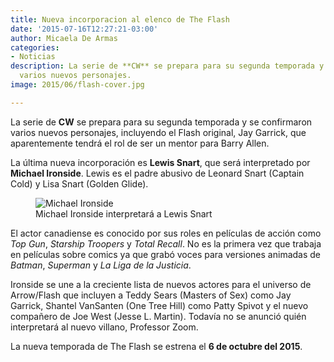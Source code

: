 ```yaml
---
title: Nueva incorporacion al elenco de The Flash
date: '2015-07-16T12:27:21-03:00'
author: Micaela De Armas
categories:
- Noticias
description: La serie de **CW** se prepara para su segunda temporada y se confirmaron
  varios nuevos personajes.
image: 2015/06/flash-cover.jpg

---
```

La serie de **CW** se prepara para su segunda temporada y se confirmaron varios nuevos personajes, incluyendo el Flash original, Jay Garrick, que aparentemente tendrá el rol de ser un mentor para Barry Allen.
<!--more-->

La última nueva incorporación es **Lewis Snart**, que será interpretado por **Michael Ironside**. Lewis es el padre abusivo de Leonard Snart (Captain Cold) y Lisa Snart (Golden Glide). 

<figure>
<img alt="Michael Ironside" src="/img/2015/07/Ironside-body.jpg">
<figcaption>
Michael Ironside interpretará a Lewis Snart
</figcaption>
</figure>

El actor canadiense es conocido por sus roles en películas de acción como *Top Gun*, *Starship Troopers* y *Total Recall*. No es la primera vez que trabaja en películas sobre comics ya que grabó voces para versiones animadas de *Batman*, *Superman* y *La Liga de la Justicia*.

Ironside se une a la creciente lista de nuevos actores para el universo de Arrow/Flash que incluyen a Teddy Sears (Masters of Sex) como Jay Garrick, Shantel VanSanten (One Tree Hill) como Patty Spivot y el nuevo compañero de Joe West (Jesse L. Martin). Todavía no se anunció quién interpretará al nuevo villano, Professor Zoom.

La nueva temporada de The Flash se estrena el **6 de octubre del 2015**.